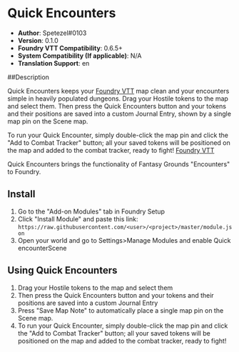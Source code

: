 # Quick Encounters

* **Author**: Spetezel#0103
* **Version**: 0.1.0
* **Foundry VTT Compatibility**: 0.6.5+
* **System Compatibility (If applicable)**: N/A
* **Translation Support**: en


##Description

Quick Encounters keeps your [Foundry VTT](https://foundryvtt.com/) map clean and your encounters simple in heavily populated dungeons. Drag your Hostile tokens to the map and select them. Then press the Quick Encounters button and your tokens and their positions are saved into a custom Journal Entry, shown by a single map pin on the Scene map.

To run your Quick Encounter, simply double-click the map pin and click the "Add to Combat Tracker" button; all your saved tokens will be positioned on the map and added to the combat tracker, ready to fight! [Foundry VTT](https://foundryvtt.com/)

Quick Encounters brings the functionality of Fantasy Grounds "Encounters" to Foundry.

## Install

1. Go to the "Add-on Modules" tab in Foundry Setup
2. Click "Install Module" and paste this link: `https://raw.githubusercontent.com/<user>/<project>/master/module.json`
3. Open your world and go to Settings>Manage Modules and enable Quick encounterScene

## Using Quick Encounters
1. Drag your Hostile tokens to the map and select them
2. Then press the Quick Encounters button and your tokens and their positions are saved into a custom Journal Entry
3. Press "Save Map Note" to automatically place a single map pin on the Scene map.
4. To run your Quick Encounter, simply double-click the map pin and click the "Add to Combat Tracker" button; all your saved tokens will be positioned on the map and added to the combat tracker, ready to fight!
